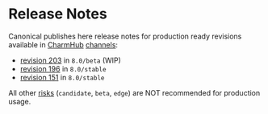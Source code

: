 # Release Notes

Canonical publishes here release notes for production ready revisions available in [CharmHub](https://charmhub.io) [channels](https://juju.is/docs/sdk/channel):

* [revision 203](/t/12718) in `8.0/beta` (WIP)
* [revision 196](/t/11883) in `8.0/stable`
* [revision 151](/t/11882) in `8.0/stable`

All other [risks](https://juju.is/docs/sdk/channel#heading--risk) (`candidate`, `beta`, `edge`) are NOT recommended for production usage.